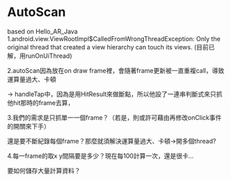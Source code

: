 # AutoScan
based on Hello_AR_Java
1.android.view.ViewRootImpl$CalledFromWrongThreadException: Only the original thread that created a view hierarchy can touch its views. (目前已解，用runOnUiThread)

2.autoScan因為放在on draw frame裡，會隨著frame更新被一直重複call，導致運算量過大、卡頓

-> handleTap中，因為是用HitResult來做斷點，所以他設了一連串判斷式來只抓他hit那時的frame去算，

3.我們的需求是只抓單一一個frame？（若是，則或許可藉由再修改onClick事件的開關來下手）

還是要不斷紀錄每個frame？那麼就須解決運算量過大、卡頓->開多個thread?

4.每一frame的取x y間隔要是多少？現在每100計算一次，還是很卡...

要如何儲存大量計算資料？
